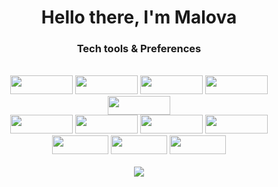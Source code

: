  
<div align="center">
  <h1>Hello there, I'm Malova</h1>
  <h3>Tech tools & Preferences</h3>
  <br/>
  <img src='https://img.shields.io/badge/Linux-185886?style=flat&logo=linux'  style = 'width:100px; height: 30px'/>
  <img src='https://img.shields.io/badge/VS Code-2775eb?style=flat&logo=vscode' style = 'width:100px; height: 30px' />
  <img src='https://img.shields.io/badge/JavaScript-ebd727?style=flat&logo=javascript' style = 'width:100px; height: 30px' />
  <img src='https://img.shields.io/badge/HTML5-ebebeb?style=flat&logo=html5' style = 'width:100px; height: 30px' /> 
  <img src='https://img.shields.io/badge/CSS3-2775eb?style=flat&logo=css3' style = 'width:100px; height: 30px' />
  <br />
  <img src='https://img.shields.io/badge/React-333?style=flat&logo=react' style = 'width:100px; height: 30px' />
  <img src='https://img.shields.io/badge/NodeJs-e0675?style=flat&logo=node.js' style = 'width:100px; height: 30px' />
  <img src='https://img.shields.io/badge/Express-d0312d?style=flat&logo=express' style = 'width:100px; height: 30px' />
  <img src='https://img.shields.io/badge/MongoDB-e0675?style=flat&logo=mongodb' style = 'width:100px; height: 30px' />
  <br />
  <img src='https://img.shields.io/badge/NPM-999?style=flat&logo=npm' style = 'width:90px; height: 30px' />
  <img src='https://img.shields.io/badge/Webpack-e0675?style=flat&logo=webpack' style = 'width:90px; height: 30px' />
  <img src='https://img.shields.io/badge/Git-fffada?style=flat&logo=git' style = 'width:90px; height: 30px' />
  <br />
  <br />
  <img src ='https://github-readme-stats.vercel.app/api?username=maloPRO&show_icons=true&theme=dark' /> 
  
</div>

<!---
maloPRO/maloPRO is a ✨ special ✨ repository because its `README.md` (this file) appears on your GitHub profile.
You can click the Preview link to take a look at your changes.
--->
